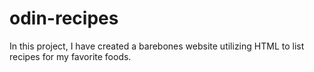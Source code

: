 # odin-recipes

In this project, I have created a barebones website utilizing HTML to list recipes for my favorite foods.